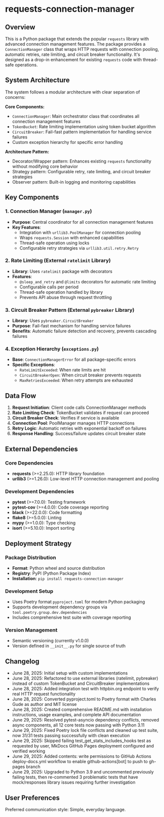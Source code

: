 # requests-connection-manager

## Overview

This is a Python package that extends the popular `requests` library with advanced connection management features. The package provides a `ConnectionManager` class that wraps HTTP requests with connection pooling, automatic retries, rate limiting, and circuit breaker functionality. It's designed as a drop-in enhancement for existing `requests` code with thread-safe operations.

## System Architecture

The system follows a modular architecture with clear separation of concerns:

**Core Components:**
- `ConnectionManager`: Main orchestrator class that coordinates all connection management features
- `TokenBucket`: Rate limiting implementation using token bucket algorithm
- `CircuitBreaker`: Fail-fast pattern implementation for handling service failures
- Custom exception hierarchy for specific error handling

**Architecture Pattern:**
- Decorator/Wrapper pattern: Enhances existing `requests` functionality without modifying core behavior
- Strategy pattern: Configurable retry, rate limiting, and circuit breaker strategies
- Observer pattern: Built-in logging and monitoring capabilities

## Key Components

### 1. Connection Manager (`manager.py`)
- **Purpose**: Central coordinator for all connection management features
- **Key Features**:
  - Integration with `urllib3.PoolManager` for connection pooling
  - Wraps `requests.Session` with enhanced capabilities
  - Thread-safe operation using locks
  - Configurable retry strategies via `urllib3.util.retry.Retry`

### 2. Rate Limiting (External `ratelimit` Library)
- **Library**: Uses `ratelimit` package with decorators
- **Features**:
  - `@sleep_and_retry` and `@limits` decorators for automatic rate limiting
  - Configurable calls per period
  - Thread-safe operation handled by library
  - Prevents API abuse through request throttling

### 3. Circuit Breaker Pattern (External `pybreaker` Library)
- **Library**: Uses `pybreaker.CircuitBreaker` 
- **Purpose**: Fail-fast mechanism for handling service failures
- **Benefits**: Automatic failure detection and recovery, prevents cascading failures

### 4. Exception Hierarchy (`exceptions.py`)
- **Base**: `ConnectionManagerError` for all package-specific errors
- **Specific Exceptions**:
  - `RateLimitExceeded`: When rate limits are hit
  - `CircuitBreakerOpen`: When circuit breaker prevents requests
  - `MaxRetriesExceeded`: When retry attempts are exhausted

## Data Flow

1. **Request Initiation**: Client code calls ConnectionManager methods
2. **Rate Limiting Check**: TokenBucket validates if request can proceed
3. **Circuit Breaker Check**: Verifies if service is available
4. **Connection Pool**: PoolManager manages HTTP connections
5. **Retry Logic**: Automatic retries with exponential backoff on failures
6. **Response Handling**: Success/failure updates circuit breaker state

## External Dependencies

### Core Dependencies
- **requests** (>=2.25.0): HTTP library foundation
- **urllib3** (>=1.26.0): Low-level HTTP connection management and pooling

### Development Dependencies
- **pytest** (>=7.0.0): Testing framework
- **pytest-cov** (>=4.0.0): Code coverage reporting
- **black** (>=22.0.0): Code formatting
- **flake8** (>=5.0.0): Linting
- **mypy** (>=1.0.0): Type checking
- **isort** (>=5.10.0): Import sorting

## Deployment Strategy

### Package Distribution
- **Format**: Python wheel and source distribution
- **Registry**: PyPI (Python Package Index)
- **Installation**: `pip install requests-connection-manager`

### Development Setup
- Uses Poetry format `pyproject.toml` for modern Python packaging
- Supports development dependency groups via `tool.poetry.group.dev.dependencies`
- Includes comprehensive test suite with coverage reporting

### Version Management
- Semantic versioning (currently v1.0.0)
- Version defined in `__init__.py` for single source of truth

## Changelog

- June 28, 2025: Initial setup with custom implementations
- June 28, 2025: Refactored to use external libraries (ratelimit, pybreaker) instead of custom TokenBucket and CircuitBreaker implementations
- June 28, 2025: Added integration test with httpbin.org endpoint to verify real HTTP request functionality
- June 28, 2025: Converted pyproject.toml to Poetry format with Charles Gude as author and MIT license
- June 28, 2025: Created comprehensive README.md with installation instructions, usage examples, and complete API documentation
- June 29, 2025: Resolved pytest-asyncio dependency conflicts, removed async components, all 12 core tests now passing with Python 3.11
- June 29, 2025: Fixed Poetry lock file conflicts and cleaned up test suite, now 31/31 tests passing successfully with clean execution
- June 29, 2025: Skipped failing test_get_stats_includes_hooks test as requested by user, MkDocs GitHub Pages deployment configured and verified working
- June 29, 2025: Added contents: write permissions to GitHub Actions deploy-docs.yml workflow to enable github-actions[bot] to push to gh-pages branch
- June 29, 2025: Upgraded to Python 3.9 and uncommented previously failing tests, then re-commented 3 problematic tests that have mock/responses library issues requiring further investigation

## User Preferences

Preferred communication style: Simple, everyday language.